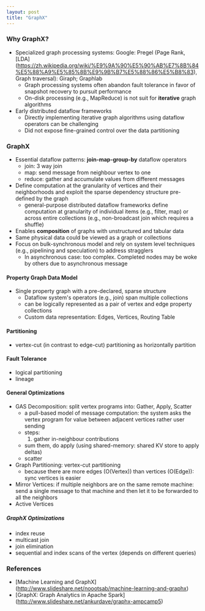 ```yaml
---
layout: post
title: "GraphX"
---
```



### Why GraphX?
* Specialized graph processing systems: Google: Pregel (Page Rank, [LDA] (https://zh.wikipedia.org/wiki/%E9%9A%90%E5%90%AB%E7%8B%84%E5%88%A9%E5%85%8B%E9%9B%B7%E5%88%86%E5%B8%83), Graph traversal): Giraph; Graphlab
    * Graph processing systems often abandon fault tolerance in favor of snapshot recovery to pursuit performance
    * On-disk processing (e.g., MapReduce) is not suit for **iterative** graph algorithms
* Early distributed dataflow frameworks
    * Directly implementing iterative graph algorithms using dataflow operators can be challenging
    * Did not expose fine-grained control over the data partitioning

### GraphX
* Essential dataflow patterns: **join-map-group-by** dataflow operators
    * join: 3 way join
    * map: send message from neighbour vertex to one
    * reduce: gather and accumulate values from different messages
* Define computation at the granularity of vertices and their neighborhoods and exploit the sparse dependency structure pre-defined by the graph
    * general-purpose distributed dataflow frameworks define computation at granularity of individual items (e.g., filter, map) or across entire collections (e.g., non-broadcast join which requires a shuffle)
* Enables **composition** of graphs with unstructured and tabular data
* Same physical data could be viewed as a graph or collections
* Focus on bulk-synchronous model and rely on system level techniques (e.g., pipelining and speculation) to address stragglers
    * In asynchronous case: too complex. Completed nodes may be woke by others due to asynchronous message

#### Property Graph Data Model
* Single property graph with a pre-declared, sparse structure
    * Dataflow system's operators (e.g., join) span multiple collections
    * can be logically represented as a pair of vertex and edge property collections
    * Custom data representation: Edges, Vertices, Routing Table

#### Partitioning
* vertex-cut (in contrast to edge-cut) partitioning as horizontally partition

#### Fault Tolerance
* logical partitioning
* lineage

#### General Optimizations
* GAS Decomposition: split vertex programs into: Gather, Apply, Scatter
    * a pull-based model of message computation: the system asks the vertex program for value between adjacent vertices rather user sending
    * steps:
        1. gather in-neighbour contributions
	- sum them, do apply (using shared-memory: shared KV store to apply deltas)
	- scatter
* Graph Partitioning: vertex-cut partitioning
    * because there are more edges (O(Vertex)) than vertices (O(Edge)): sync vertices is easier
* Mirror Vertices: if multiple neighbors are on the same remote machine: send a single message to that machine and then let it to be forwarded to all the neighbors
* Active Vertices

##### GraphX Optimizations
* index reuse
* multicast join
* join elimination
* sequential and index scans of the vertex (depends on different queries)

### References
* [Machine Learning and GraphX] (http://www.slideshare.net/noootsab/machine-learning-and-graphx)
* [GraphX: Graph Analytics in Apache Spark] (http://www.slideshare.net/ankurdave/graphx-ampcamp5)